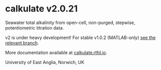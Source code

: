 # calkulate v2.0.21

Seawater total alkalinity from open-cell, non-purged, stepwise, potentiometric titration data.

v2 is under heavy development! For stable v1.0.2 (MATLAB-only) [see the relevant branch](https://github.com/mvdh7/calkulate/tree/1.0.2).

More documentation available at [calkulate.rtfd.io](https://calkulate.readthedocs.io/en/latest/).

University of East Anglia, Norwich, UK
